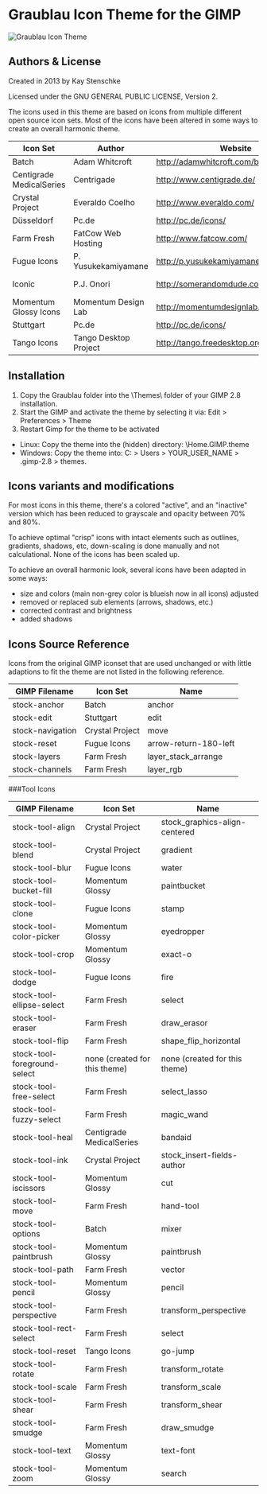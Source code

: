 Graublau Icon Theme for the GIMP
=================================
![Graublau Icon Theme](https://github.com/kstenschke/graublau-gimp-theme/blob/master/screenshot.png?raw=true)

Authors & License
-----------------
Created in 2013 by Kay Stenschke

Licensed under the GNU GENERAL PUBLIC LICENSE, Version 2.

The icons used in this theme are based on icons from multiple different open source icon sets.
Most of the icons have been altered in some ways to create an overall harmonic theme.


| Icon Set                 |       Author          | Website                                | License
| ------------------------ | --------------------- | -------------------------------------- | -------------------------------------------------
| Batch                    | Adam Whitcroft        | http://adamwhitcroft.com/batch/        | Open Source, no special license
| Centigrade MedicalSeries | Centrigade            | http://www.centigrade.de/              | http://creativecommons.org/licenses/by/3.0/us/
| Crystal Project          | Everaldo Coelho       | http://www.everaldo.com/               | http://www.gnu.org/copyleft/lesser.html
| Düsseldorf               | Pc.de                 | http://pc.de/icons/                    | http://creativecommons.org/licenses/by/3.0/
| Farm Fresh               | FatCow Web Hosting    | http://www.fatcow.com/                 | http://creativecommons.org/licenses/by/3.0/us/
| Fugue Icons              | P. Yusukekamiyamane   | http://p.yusukekamiyamane.com/         | http://creativecommons.org/licenses/by/3.0/
| Iconic                   | P.J. Onori            | http://somerandomdude.com/work/iconic/ | http://creativecommons.org/licenses/by-sa/3.0/us/
| Momentum Glossy Icons    | Momentum Design Lab   | http://momentumdesignlab.com/          | http://creativecommons.org/licenses/by-sa/3.0/
| Stuttgart                | Pc.de                 | http://pc.de/icons/                    | http://creativecommons.org/licenses/by/3.0/
| Tango Icons              | Tango Desktop Project | http://tango.freedesktop.org/          | http://www.gnu.org/copyleft/gpl.html


Installation
------------
1. Copy the Graublau folder into the \Themes\ folder of your GIMP 2.8 installation.
2. Start the GIMP and activate the theme by selecting it via: Edit > Preferences > Theme 
3. Restart Gimp for the theme to be activated

* Linux:   Copy the theme into the (hidden) directory: \Home\.GIMP\.theme
* Windows: Copy the theme into: C: > Users > YOUR_USER_NAME > .gimp-2.8 > themes.


Icons variants and modifications
--------------------------------
For most icons in this theme, there's a colored "active", and an "inactive" version which has been 
reduced to grayscale and opacity between 70% and 80%.

To achieve optimal "crisp" icons with intact elements such as outlines, gradients, shadows, etc,
down-scaling is done manually and not calculational. None of the icons has been scaled up.

To achieve an overall harmonic look, several icons have been adapted in some ways:
* size and colors (main non-grey color is blueish now in all icons) adjusted
* removed or replaced sub elements (arrows, shadows, etc.)
* corrected contrast and brightness
* added shadows


Icons Source Reference
----------------------
Icons from the original GIMP iconset that are used unchanged or with little adaptions to fit the 
theme are not listed in the following reference.


| GIMP Filename     | Icon Set          | Name                    |
| ----------------- | ----------------- | ----------------------- |
| stock-anchor      | Batch             | anchor                  |
| stock-edit        | Stuttgart         | edit                    |
| stock-navigation  | Crystal Project   | move                    |
| stock-reset       | Fugue Icons       | arrow-return-180-left   |
| stock-layers      | Farm Fresh        | layer_stack_arrange     |
| stock-channels    | Farm Fresh        | layer_rgb               |

###Tool Icons

| GIMP Filename                   | Icon Set                      | Name
| ------------------------------- | ----------------------------- | ------------------------------ |
| stock-tool-align                | Crystal Project               | stock_graphics-align-centered  | 
| stock-tool-blend                | Crystal Project               | gradient                       |
| stock-tool-blur                 | Fugue Icons                   | water                          |
| stock-tool-bucket-fill          | Momentum Glossy               | paintbucket                    |
| stock-tool-clone                | Fugue Icons                   | stamp                          |
| stock-tool-color-picker         | Momentum Glossy               | eyedropper                     |
| stock-tool-crop                 | Momentum Glossy               | exact-o                        |
| stock-tool-dodge                | Fugue Icons                   | fire                           |
| stock-tool-ellipse-select       | Farm Fresh                    | select                         |
| stock-tool-eraser               | Farm Fresh                    | draw_erasor                    |
| stock-tool-flip                 | Farm Fresh                    | shape_flip_horizontal          |
| stock-tool-foreground-select    | none (created for this theme) | none (created for this theme)  |
| stock-tool-free-select          | Farm Fresh                    | select_lasso                   |
| stock-tool-fuzzy-select         | Farm Fresh                    | magic_wand                     |
| stock-tool-heal                 | Centigrade MedicalSeries      | bandaid                        |
| stock-tool-ink                  | Crystal Project               | stock_insert-fields-author     |
| stock-tool-iscissors            | Momentum Glossy               | cut                            |
| stock-tool-move                 | Farm Fresh                    | hand-tool                      |
| stock-tool-options              | Batch                         | mixer                          |
| stock-tool-paintbrush           | Momentum Glossy               | paintbrush                     |
| stock-tool-path                 | Farm Fresh                    | vector                         |
| stock-tool-pencil               | Momentum Glossy               | pencil                         |
| stock-tool-perspective          | Farm Fresh                    | transform_perspective          |
| stock-tool-rect-select          | Farm Fresh                    | select                         |
| stock-tool-reset                | Tango Icons                   | go-jump                        |
| stock-tool-rotate               | Farm Fresh                    | transform_rotate               |
| stock-tool-scale                | Farm Fresh                    | transform_scale                |
| stock-tool-shear                | Farm Fresh                    | transform_shear                |
| stock-tool-smudge               | Farm Fresh                    | draw_smudge                    |
| stock-tool-text                 | Momentum Glossy               | text-font                      |
| stock-tool-zoom                 | Momentum Glossy               | search                         |
